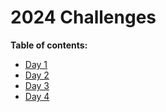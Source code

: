 # 2024 Challenges

**Table of contents:**

* [Day 1](/2024/day-01)
* [Day 2](/2024/day-02)
* [Day 3](/2024/day-03)
* [Day 4](/2024/day-04)

